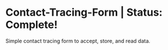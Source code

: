 # Contact-Tracing-Form | Status: Complete!
Simple contact tracing form to accept, store, and read data.  
